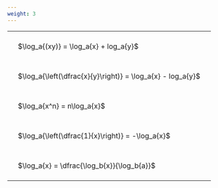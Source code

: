 ```yaml
---
weight: 3
---
```


<style type="text/css">
#T_a4005 th.col_heading {
  text-align: left;
  font-size: 1em;
}
#T_a4005 td {
  text-align: left;
  font-size: 1em;
  padding: 1.5em;
}
</style>
<table id="T_a4005">
  <thead>
  </thead>
  <tbody>
    <tr>
      <td id="T_a4005_row0_col0" class="data row0 col0" >$\log_a{(xy)} = \log_a{x} + log_a{y}$</td>
    </tr>
    <tr>
      <td id="T_a4005_row1_col0" class="data row1 col0" >$\log_a{\left(\dfrac{x}{y}\right)} = \log_a{x} - log_a{y}$</td>
    </tr>
    <tr>
      <td id="T_a4005_row2_col0" class="data row2 col0" >$\log_a{x^n} = n\log_a{x}$</td>
    </tr>
    <tr>
      <td id="T_a4005_row3_col0" class="data row3 col0" >$\log_a{\left(\dfrac{1}{x}\right)} = -\log_a{x}$</td>
    </tr>
    <tr>
      <td id="T_a4005_row4_col0" class="data row4 col0" >$\log_a{x} = \dfrac{\log_b{x}}{\log_b{a}}$</td>
    </tr>
  </tbody>
</table>
